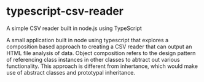 # typescript-csv-reader
A simple CSV reader built in node.js using TypeScript

A small application built in node using typescript that explores a composition based approach to creating a CSV reader that can output an HTML file analysis of data.  Object composition refers to the design pattern of referencing class instances in other classes to abtract out various functionality.  This approach is different from inhertance, which would make use of abstract classes and prototypal inheritance.
